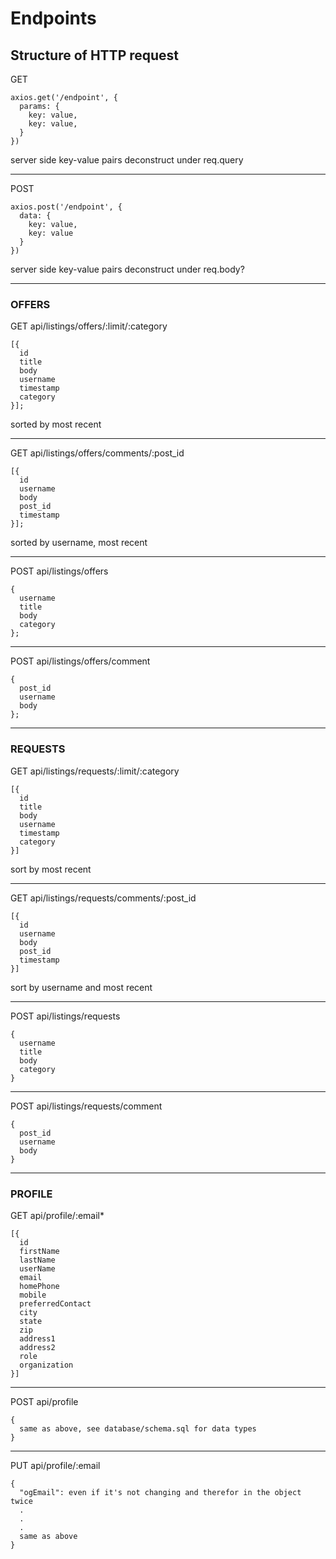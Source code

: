 # Endpoints

## Structure of HTTP request
GET
```
axios.get('/endpoint', {
  params: {
    key: value,
    key: value,
  }
})
```
server side key-value pairs deconstruct under req.query

---

POST
```
axios.post('/endpoint', {
  data: {
    key: value,
    key: value
  }
})
```
server side key-value pairs deconstruct under req.body?

---
### OFFERS

GET api/listings/offers/:limit/:category
```
[{
  id
  title
  body
  username
  timestamp
  category
}];
```
sorted by most recent

---

GET api/listings/offers/comments/:post_id
```
[{
  id
  username
  body
  post_id
  timestamp
}];
```
sorted by username, most recent

---
POST api/listings/offers
```
{
  username
  title
  body
  category
};
```
---

POST api/listings/offers/comment
```
{
  post_id
  username
  body
};
```
---

### REQUESTS

GET api/listings/requests/:limit/:category
```
[{
  id
  title
  body
  username
  timestamp
  category
}]
```
sort by most recent

---
GET api/listings/requests/comments/:post_id
```
[{
  id
  username
  body
  post_id
  timestamp
}]
```

sort by username and most recent

---
POST api/listings/requests
```
{
  username
  title
  body
  category
}
```

---
POST api/listings/requests/comment
```
{
  post_id
  username
  body
}
```
---

### PROFILE

GET api/profile/:email*
```
[{
  id
  firstName
  lastName
  userName
  email
  homePhone
  mobile
  preferredContact
  city
  state
  zip
  address1
  address2
  role
  organization
}]
```
---
POST api/profile
```
{
  same as above, see database/schema.sql for data types
}
```


---

PUT api/profile/:email
```
{
  "ogEmail": even if it's not changing and therefor in the object twice
  .
  .
  .
  same as above
}
```
